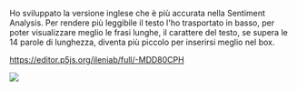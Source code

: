 Ho sviluppato la versione inglese che è più accurata nella Sentiment Analysis. Per rendere più leggibile il testo l'ho trasportato in basso, per poter visualizzare meglio le frasi lunghe, il carattere del testo, se supera le 14 parole di lunghezza, diventa più piccolo per inserirsi meglio nel box.

https://editor.p5js.org/ileniab/full/-MDD80CPH

![](https://github.com/ileniab/archive/blob/master/ileniab/INVISIBLE/7.%20Avanzamento/subtitle_ENGLISH_SentimentAnalysis%2BFaceApi_Video%2BP5speech/Screenshot%20(245).png)
